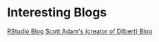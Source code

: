 # Interesting Blogs

[RStudio Blog](http://blog.rstudio.org/)
[Scott Adam's (creator of Dilbert) Blog](http://blog.dilbert.com/)